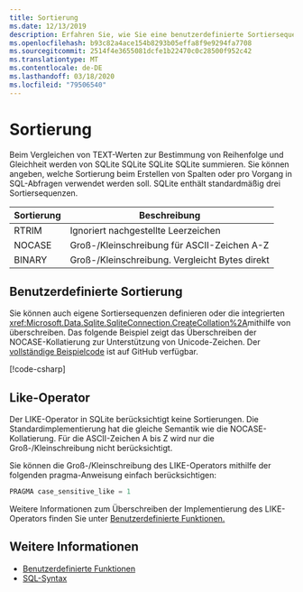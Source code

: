 ```yaml
---
title: Sortierung
ms.date: 12/13/2019
description: Erfahren Sie, wie Sie eine benutzerdefinierte Sortiersequenz erstellen.
ms.openlocfilehash: b93c82a4ace154b8293b05effa8f9e9294fa7708
ms.sourcegitcommit: 2514f4e3655081dcfe1b22470c0c28500f952c42
ms.translationtype: MT
ms.contentlocale: de-DE
ms.lasthandoff: 03/18/2020
ms.locfileid: "79506540"
---
```

# <a name="collation"></a>Sortierung

Beim Vergleichen von TEXT-Werten zur Bestimmung von Reihenfolge und Gleichheit werden von SQLite SQLite SQLite SQLite summieren. Sie können angeben, welche Sortierung beim Erstellen von Spalten oder pro Vorgang in SQL-Abfragen verwendet werden soll. SQLite enthält standardmäßig drei Sortiersequenzen.

| Sortierung | Beschreibung                               |
| --------- | ----------------------------------------- |
| RTRIM     | Ignoriert nachgestellte Leerzeichen               |
| NOCASE    | Groß-/Kleinschreibung für ASCII-Zeichen A-Z |
| BINARY    | Groß-/Kleinschreibung. Vergleicht Bytes direkt   |

## <a name="custom-collation"></a>Benutzerdefinierte Sortierung

Sie können auch eigene Sortiersequenzen definieren oder die integrierten <xref:Microsoft.Data.Sqlite.SqliteConnection.CreateCollation%2A>mithilfe von überschreiben. Das folgende Beispiel zeigt das Überschreiben der NOCASE-Kollatierung zur Unterstützung von Unicode-Zeichen. Der [vollständige Beispielcode](https://github.com/dotnet/samples/blob/master/snippets/standard/data/sqlite/CollationSample/Program.cs) ist auf GitHub verfügbar.

[!code-csharp[](../../../../samples/snippets/standard/data/sqlite/CollationSample/Program.cs?name=snippet_Collation)]

## <a name="like-operator"></a>Like-Operator

Der LIKE-Operator in SQLite berücksichtigt keine Sortierungen. Die Standardimplementierung hat die gleiche Semantik wie die NOCASE-Kollatierung. Für die ASCII-Zeichen A bis Z wird nur die Groß-/Kleinschreibung nicht berücksichtigt.

Sie können die Groß-/Kleinschreibung des LIKE-Operators mithilfe der folgenden pragma-Anweisung einfach berücksichtigen:

```sql
PRAGMA case_sensitive_like = 1
```

Weitere Informationen zum Überschreiben der Implementierung des LIKE-Operators finden Sie unter [Benutzerdefinierte Funktionen.](user-defined-functions.md)

## <a name="see-also"></a>Weitere Informationen

* [Benutzerdefinierte Funktionen](user-defined-functions.md)
* [SQL-Syntax](https://www.sqlite.org/lang.html)
